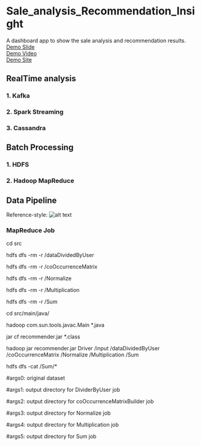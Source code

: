 # Sale_analysis_Recommendation_Insight
A dashboard app to show the sale analysis and recommendation results.  
[Demo Slide](http://goo.gl/nmcbR4)  
[Demo Video](https://youtu.be/z0aIcaDKFn0)  
[Demo Site](http://saleinsight.site)  



## RealTime analysis
### 1. Kafka
### 2. Spark Streaming
### 3. Cassandra

## Batch Processing 
### 1. HDFS
### 2. Hadoop MapReduce

## Data Pipeline
Reference-style: 
![alt text][logo]

[logo]: https://github.com/zkz917/Sale_analysis_Recommendation_Insight/blob/master/image/data.png

### MapReduce Job
cd src

hdfs dfs -rm -r /dataDividedByUser

hdfs dfs -rm -r /coOccurrenceMatrix

hdfs dfs -rm -r /Normalize

hdfs dfs -rm -r /Multiplication

hdfs dfs -rm -r /Sum

cd src/main/java/

hadoop com.sun.tools.javac.Main *.java

jar cf recommender.jar *.class

hadoop jar recommender.jar Driver /input /dataDividedByUser /coOccurrenceMatrix /Normalize /Multiplication /Sum

hdfs dfs -cat /Sum/*

#args0: original dataset

#args1: output directory for DividerByUser job

#args2: output directory for coOccurrenceMatrixBuilder job

#args3: output directory for Normalize job

#args4: output directory for Multiplication job

#args5: output directory for Sum job
